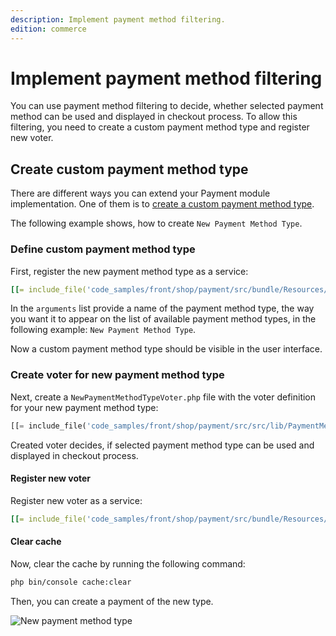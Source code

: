 ```yaml
---
description: Implement payment method filtering.
edition: commerce
---
```


# Implement payment method filtering

You can use payment method filtering to decide, whether selected payment method can be used and displayed in checkout process.
To allow this filtering, you need to create a custom payment method type and register new voter.

## Create custom payment method type

There are different ways you can extend your Payment module implementation. 
One of them is to [create a custom payment method type](extend_payment.md). 

The following example shows, how to create `New Payment Method Type`.

### Define custom payment method type

First, register the new payment method type as a service:

``` yaml
[[= include_file('code_samples/front/shop/payment/src/bundle/Resources/config/services/payment_method.yaml', 0, 10) =]]
```

In the `arguments` list provide a name of the payment method type, the way you want it to appear on the list of available payment method types, in the following example: `New Payment Method Type`.

Now a custom payment method type should be visible in the user interface.

### Create voter for new payment method type

Next, create a `NewPaymentMethodTypeVoter.php` file with the voter definition for your new payment method type:

``` php
[[= include_file('code_samples/front/shop/payment/src/src/lib/PaymentMethod/Voter/NewPaymentMethodTypeVoter.php') =]]
```

Created voter decides, if selected payment method type can be used and displayed in checkout process.

#### Register new voter

Register new voter as a service:

``` yaml
[[= include_file('code_samples/front/shop/payment/src/bundle/Resources/config/services/payment_method.yaml', 11, 14) =]]
```

#### Clear cache

Now, clear the cache by running the following command:

``` bash
php bin/console cache:clear
```

Then, you can create a payment of the new type.

![New payment method type](new_payment_method_type.png "New payment method type")